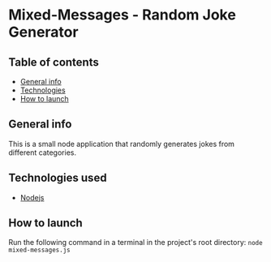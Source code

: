 # Mixed-Messages - Random Joke Generator

## Table of contents

* [General info](#general-info)
* [Technologies](#technologies-used)
* [How to launch](#how-to-launch)

## General info

This is a small node application that randomly generates jokes from different categories. 

## Technologies used

* [Nodejs]('https://nodejs.org/en/')

## How to launch

Run the following command in a terminal in the project's root directory: `node mixed-messages.js`
